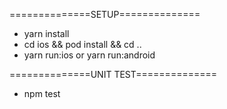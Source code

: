 ==============SETUP==============
- yarn install
- cd ios && pod install && cd ..
- yarn run:ios or yarn run:android





==============UNIT TEST==============
- npm test